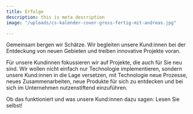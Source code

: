 ```yaml
---
title: Erfolge
description: this is meta description
image: "/uploads/cs-kalender-cover-gross-fertig-mit-andreas.jpg"

---
```

Gemeinsam bergen wir Schätze. Wir begleiten unsere Kund:innen bei der Entdeckung von neuen Gebieten und treiben innovative Projekte voran.

Für unsere Kundinnen fokussieren wir auf Projekte, die auch für Sie neu sind. Wir wollen nicht einfach nur Technologie implementieren, sondern unsere Kund:innen in die Lage versetzen, mit Technologie neue Prozesse, neues Zusammenarbeiten, neue Produkte für sich zu entdecken und bei sich im Unternehmen nutzenstiftend einzuführen.

Ob das funktioniert und was unsere Kund:innen dazu sagen: Lesen Sie selbst!